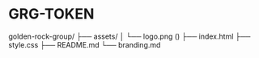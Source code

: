 # GRG-TOKEN
golden-rock-group/ ├── assets/ │   └── logo.png () ├── index.html ├── style.css ├── README.md └── branding.md
